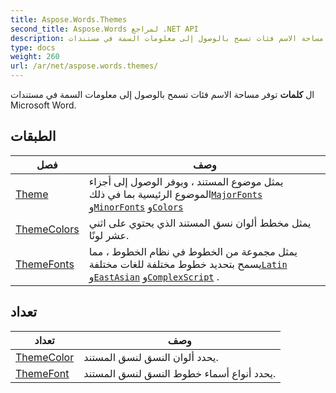 ```yaml
---
title: Aspose.Words.Themes
second_title: Aspose.Words لمراجع .NET API
description: ال كلمات توفر مساحة الاسم فئات تسمح بالوصول إلى معلومات السمة في مستندات Microsoft Word.
type: docs
weight: 260
url: /ar/net/aspose.words.themes/
---
```

ال **كلمات** توفر مساحة الاسم فئات تسمح بالوصول إلى معلومات السمة في مستندات Microsoft Word.

## الطبقات

| فصل | وصف |
| --- | --- |
| [Theme](./theme/) | يمثل موضوع المستند ، ويوفر الوصول إلى أجزاء الموضوع الرئيسية بما في ذلك[`MajorFonts`](../aspose.words.themes/theme/majorfonts/) و[`MinorFonts`](../aspose.words.themes/theme/minorfonts/) و[`Colors`](../aspose.words.themes/theme/colors/) |
| [ThemeColors](./themecolors/) | يمثل مخطط ألوان نسق المستند الذي يحتوي على اثني عشر لونًا. |
| [ThemeFonts](./themefonts/) | يمثل مجموعة من الخطوط في نظام الخطوط ، مما يسمح بتحديد خطوط مختلفة للغات مختلفة[`Latin`](../aspose.words.themes/themefonts/latin/) و[`EastAsian`](../aspose.words.themes/themefonts/eastasian/) و[`ComplexScript`](../aspose.words.themes/themefonts/complexscript/) . |
## تعداد

| تعداد | وصف |
| --- | --- |
| [ThemeColor](./themecolor/) | يحدد ألوان النسق لنسق المستند. |
| [ThemeFont](./themefont/) | يحدد أنواع أسماء خطوط النسق لنسق المستند. |


